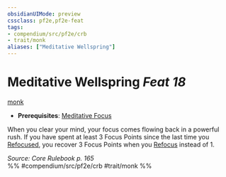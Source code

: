 ```yaml
---
obsidianUIMode: preview
cssclass: pf2e,pf2e-feat
tags:
- compendium/src/pf2e/crb
- trait/monk
aliases: ["Meditative Wellspring"]
---
```

# Meditative Wellspring  *Feat 18*  
[monk](../../Rules/traits/monk.md)  

- **Prerequisites**: [Meditative Focus](meditative-focus.md)

When you clear your mind, your focus comes flowing back in a powerful rush. If you have spent at least 3 Focus Points since the last time you [Refocused](../../Rules/actions/refocus.md), you recover 3 Focus Points when you [Refocus](../../Rules/actions/refocus.md) instead of 1.

*Source: Core Rulebook p. 165*  
%% #compendium/src/pf2e/crb #trait/monk %%